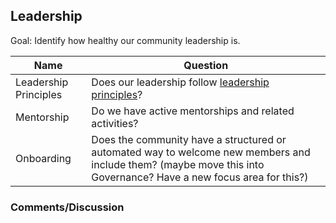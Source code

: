 ## Leadership

Goal: Identify how healthy our community leadership is.

Name | Question
--- | ---
Leadership Principles | Does our leadership follow [leadership principles](https://github.com/chaoss/wg-diversity-inclusion/blob/master/assets/leadership-principles.md)?
Mentorship | Do we have active mentorships and related activities?
Onboarding | Does the community have a structured or automated way to welcome new members and include them? (maybe move this into Governance? Have a new focus area for this?)


### Comments/Discussion
